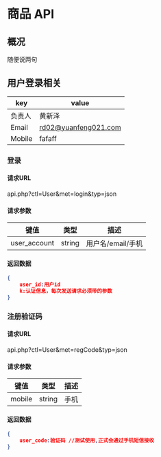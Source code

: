 # 商品 API

## 概况

随便说两句

## 用户登录相关

key | value
------|------------
负责人 | 黄新泽
Email | rd02@yuanfeng021.com
Mobile | fafaff


### 登录
#### 请求URL
api.php?ctl=User&met=login&typ=json

#### 请求参数
键值 | 类型 | 描述
------|------|--------------
user_account | string | 用户名/email/手机

#### 返回数据
```json
{
    user_id:用户id
    k:认证信息，每次发送请求必须带的参数
}
```
### 注册验证码
#### 请求URL
api.php?ctl=User&met=regCode&typ=json

#### 请求参数
键值 | 类型 | 描述
------|------|--------------
mobile | string | 手机

#### 返回数据
```json
{
    user_code:验证码 //测试使用,正式会通过手机短信接收
}
```

